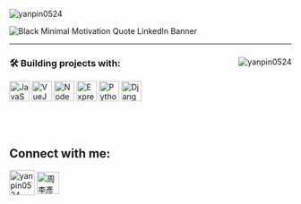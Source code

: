 <p align="left"><img src="https://komarev.com/ghpvc/?username=yanpin0524&label=Profile%20views&color=0e75b6&style=flat" alt="yanpin0524" /></p>

![Black Minimal Motivation Quote LinkedIn Banner](https://github.com/yanpin0524/yanpin0524/assets/91281982/97d0fcd3-4485-4a8b-892d-fa9dd660b166)
<hr>
<div align="left">
  <p>
    <img align="right" src="https://github-readme-stats.vercel.app/api/top-langs?username=yanpin0524&show_icons=true&locale=en&layout=compact&theme=dark" alt="yanpin0524" />
  </p>  

  <h3>🛠️ Building projects with:</h3>
  <p align="left">
    <a href="https://developer.mozilla.org/en-US/docs/Web/JavaScript" target="_blank" rel="noreferrer"><img src="https://raw.githubusercontent.com/danielcranney/readme-generator/main/public/icons/skills/javascript-colored.svg" width="36" height="36" alt="JavaScript" /></a>
    <a href="https://vuejs.org/" target="_blank" rel="noreferrer"><img src="https://github.com/user-attachments/assets/1a772a14-1554-41ee-b347-f6331b200eff" width="36" height="36" alt="VueJS" /></a>
    <a href="https://nodejs.org/en/" target="_blank" rel="noreferrer"><img src="https://raw.githubusercontent.com/danielcranney/readme-generator/main/public/icons/skills/nodejs-colored.svg" width="36" height="36" alt="NodeJS" /></a>
    <a href="https://expressjs.com/" target="_blank" rel="noreferrer"><img src="https://github.com/yanpin0524/yanpin0524/assets/91281982/03392753-3074-4fd8-bbcd-bbe77dae14b1" width="36" height="36" alt="ExpressJS" /></a>
    <a href="https://www.python.org/" target="_blank" rel="noreferrer"><img src="https://github.com/yanpin0524/yanpin0524/assets/91281982/2b9eabbd-c52c-4aca-ba3f-c305562d7337" width="36" height="36" alt="Python" /></a>
    <a href="https://www.djangoproject.com/" target="_blank" rel="noreferrer"><img src="https://github.com/yanpin0524/yanpin0524/assets/91281982/af1c86f9-b595-4f63-ae3b-21d2a4cc60c9" width="36" height="36" alt="Django" /></a>
  </p>
  </br>
  </br>
  <h2>Connect with me:</h2>
  <p>
    <a href="https://twitter.com/yanpin0524" target="_blank"><img align="center" src="https://github.com/yanpin0524/yanpin0524/assets/91281982/e4e5bc31-92e0-4b0c-988c-36e32ad0f6ae" alt="yanpin0524" width="45" /></a>
    <a href="https://www.linkedin.com/in/yanpin0524/" target="_blank"><img align="center" src="https://github.com/yanpin0524/yanpin0524/assets/91281982/f85684b4-abaf-4cc3-b1cc-bfc13a57c443" alt="周李彥品" width="40" /></a>
  </p>
</div>
